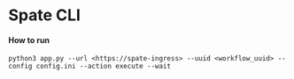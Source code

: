 # Spate CLI

#### How to run  

```
python3 app.py --url <https://spate-ingress> --uuid <workflow_uuid> --config config.ini --action execute --wait
```

